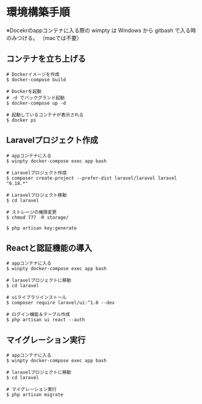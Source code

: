 # 環境構築手順

※Docekrのappコンテナに入る際の wimpty は Windows から gitbash で入る時のみつける。
（macでは不要）

## コンテナを立ち上げる
```
# Dockerイメージを作成
$ docker-compose build

# Dockerを起動
# -d でバックグランド起動
$ docker-compose up -d

# 起動しているコンテナが表示される
$ docker ps
```

## Laravelプロジェクト作成
```
# appコンテナに入る
$ winpty docker-compose exec app bash

# Laravelプロジェクト作成
$ composer create-project --prefer-dist laravel/laravel laravel "6.18.*"

# Laravelプロジェクト移動
$ cd laravel

# ストレージの権限変更
$ chmod 777 -R storage/

$ php artisan key:generate
```

## Reactと認証機能の導入
```
# appコンテナに入る
$ winpty docker-compose exec app bash

# laravelプロジェクトに移動
$ cd laravel

# uiライブラリインストール
$ composer require laravel/ui:^1.0 --dev

# ログイン機能＆テーブル作成
$ php artisan ui react --auth
```


## マイグレーション実行
```
# appコンテナに入る
$ winpty docker-compose exec app bash

# laravelプロジェクトに移動
$ cd laravel

# マイグレーション実行
$ php artisan migrate

```
